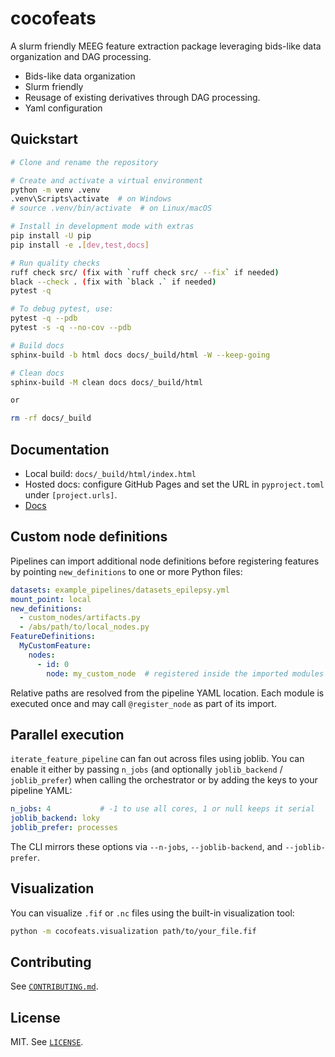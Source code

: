 # cocofeats

A slurm friendly MEEG feature extraction package leveraging bids-like data organization and DAG processing.

- Bids-like data organization
- Slurm friendly
- Reusage of existing derivatives through DAG processing.
- Yaml configuration

## Quickstart

```bash
# Clone and rename the repository

# Create and activate a virtual environment
python -m venv .venv
.venv\Scripts\activate  # on Windows
# source .venv/bin/activate  # on Linux/macOS

# Install in development mode with extras
pip install -U pip
pip install -e .[dev,test,docs]

# Run quality checks
ruff check src/ (fix with `ruff check src/ --fix` if needed)
black --check . (fix with `black .` if needed)
pytest -q

# To debug pytest, use:
pytest -q --pdb
pytest -s -q --no-cov --pdb

# Build docs
sphinx-build -b html docs docs/_build/html -W --keep-going

# Clean docs
sphinx-build -M clean docs docs/_build/html

or

rm -rf docs/_build

```

## Documentation

- Local build: `docs/_build/html/index.html`
- Hosted docs: configure GitHub Pages and set the URL in `pyproject.toml` under `[project.urls]`.
- [Docs](https://yjmantilla.github.io/cocofeats/)

## Custom node definitions

Pipelines can import additional node definitions before registering features by pointing `new_definitions` to one or more Python files:

```yaml
datasets: example_pipelines/datasets_epilepsy.yml
mount_point: local
new_definitions:
  - custom_nodes/artifacts.py
  - /abs/path/to/local_nodes.py
FeatureDefinitions:
  MyCustomFeature:
    nodes:
      - id: 0
        node: my_custom_node  # registered inside the imported modules
```

Relative paths are resolved from the pipeline YAML location. Each module is executed once and may call `@register_node` as part of its import.

## Parallel execution

`iterate_feature_pipeline` can fan out across files using joblib. You can enable it either by passing `n_jobs` (and optionally `joblib_backend` / `joblib_prefer`) when calling the orchestrator or by adding the keys to your pipeline YAML:

```yaml
n_jobs: 4           # -1 to use all cores, 1 or null keeps it serial
joblib_backend: loky
joblib_prefer: processes
```

The CLI mirrors these options via `--n-jobs`, `--joblib-backend`, and `--joblib-prefer`.

## Visualization

You can visualize `.fif` or `.nc` files using the built-in visualization tool:

```bash
python -m cocofeats.visualization path/to/your_file.fif
```

## Contributing

See [`CONTRIBUTING.md`](CONTRIBUTING.md).

## License

MIT. See [`LICENSE`](LICENSE).
